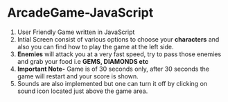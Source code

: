 # ArcadeGame-JavaScript
1. User Friendly Game written in JavaScript
2. Intial Screen consist of various options to choose your **characters** and also you can find how to play the game at the left side.
3. **Enemies** will attack you at a very fast speed, try to pass those enemies and grab your food i.e **GEMS, DIAMONDS etc**
4. **Important Note-** Game is of 30 seconds only, after 30 seconds the game will restart and your score is shown. 
5. Sounds are also implemented but one can turn it off by clicking on sound icon located just above the game area.

